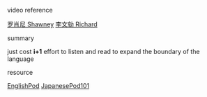 video reference

[罗肖尼 Shawney](https://www.bilibili.com/video/BV1aD4y127GE/)
[李文勍 Richard](https://www.bilibili.com/video/BV1LW411v7Z6)

summary

just cost **i+1** effort to listen and read to expand the boundary of the language

resource

[EnglishPod](https://www.youtube.com/@EnglishPod)
[JapanesePod101](https://www.youtube.com/@JapanesePod101)

